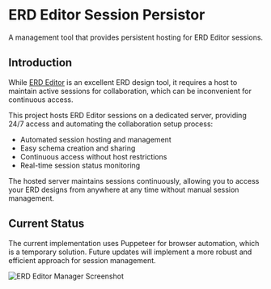 # ERD Editor Session Persistor

A management tool that provides persistent hosting for ERD Editor sessions.

## Introduction

While [ERD Editor](https://erd-editor.io) is an excellent ERD design tool, it requires a host to maintain active sessions for collaboration, which can be inconvenient for continuous access.

This project hosts ERD Editor sessions on a dedicated server, providing 24/7 access and automating the collaboration setup process:
- Automated session hosting and management
- Easy schema creation and sharing
- Continuous access without host restrictions
- Real-time session status monitoring

The hosted server maintains sessions continuously, allowing you to access your ERD designs from anywhere at any time without manual session management.

## Current Status

The current implementation uses Puppeteer for browser automation, which is a temporary solution. Future updates will implement a more robust and efficient approach for session management.

![ERD Editor Manager Screenshot](https://github.com/user-attachments/assets/fca258a0-99f4-4c50-a45a-b5561fcb4311)
